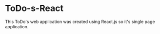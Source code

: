 # ToDo-s-React
This ToDo's web application was created using React.js so it's single page application. 
